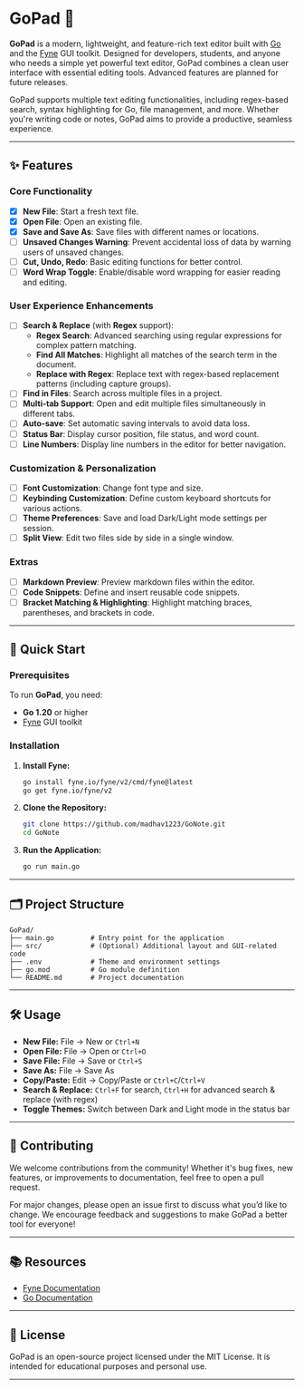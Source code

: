 # GoPad 📝

**GoPad** is a modern, lightweight, and feature-rich text editor built with [Go](https://golang.org/) and the [Fyne](https://fyne.io/) GUI toolkit. Designed for developers, students, and anyone who needs a simple yet powerful text editor, GoPad combines a clean user interface with essential editing tools. Advanced features are planned for future releases.

GoPad supports multiple text editing functionalities, including regex-based search, syntax highlighting for Go, file management, and more. Whether you're writing code or notes, GoPad aims to provide a productive, seamless experience.

---

## ✨ Features

### Core Functionality

- [x] **New File**: Start a fresh text file.
- [x] **Open File**: Open an existing file.
- [x] **Save and Save As**: Save files with different names or locations.
- [ ] **Unsaved Changes Warning**: Prevent accidental loss of data by warning users of unsaved changes.
- [ ] **Cut, Undo, Redo**: Basic editing functions for better control.
- [ ] **Word Wrap Toggle**: Enable/disable word wrapping for easier reading and editing.

### User Experience Enhancements

- [ ] **Search & Replace** (with **Regex** support):
  - **Regex Search**: Advanced searching using regular expressions for complex pattern matching.
  - **Find All Matches**: Highlight all matches of the search term in the document.
  - **Replace with Regex**: Replace text with regex-based replacement patterns (including capture groups).
- [ ] **Find in Files**: Search across multiple files in a project.
- [ ] **Multi-tab Support**: Open and edit multiple files simultaneously in different tabs.
- [ ] **Auto-save**: Set automatic saving intervals to avoid data loss.
- [ ] **Status Bar**: Display cursor position, file status, and word count.
- [ ] **Line Numbers**: Display line numbers in the editor for better navigation.

### Customization & Personalization

- [ ] **Font Customization**: Change font type and size.
- [ ] **Keybinding Customization**: Define custom keyboard shortcuts for various actions.
- [ ] **Theme Preferences**: Save and load Dark/Light mode settings per session.
- [ ] **Split View**: Edit two files side by side in a single window.

### Extras

- [ ] **Markdown Preview**: Preview markdown files within the editor.
- [ ] **Code Snippets**: Define and insert reusable code snippets.
- [ ] **Bracket Matching & Highlighting**: Highlight matching braces, parentheses, and brackets in code.

---

## 🚀 Quick Start

### Prerequisites

To run **GoPad**, you need:

- **Go 1.20** or higher
- [Fyne](https://fyne.io/) GUI toolkit

### Installation

1. **Install Fyne:**

   ```bash
   go install fyne.io/fyne/v2/cmd/fyne@latest
   go get fyne.io/fyne/v2
   ```

2. **Clone the Repository:**

   ```bash
   git clone https://github.com/madhav1223/GoNote.git
   cd GoNote
   ```

3. **Run the Application:**

   ```bash
   go run main.go
   ```

---

## 🗂️ Project Structure

```
GoPad/
├── main.go         # Entry point for the application
├── src/            # (Optional) Additional layout and GUI-related code
├── .env            # Theme and environment settings
├── go.mod          # Go module definition
└── README.md       # Project documentation
```

---

## 🛠️ Usage

- **New File:** File → New or `Ctrl+N`
- **Open File:** File → Open or `Ctrl+O`
- **Save File:** File → Save or `Ctrl+S`
- **Save As:** File → Save As
- **Copy/Paste:** Edit → Copy/Paste or `Ctrl+C`/`Ctrl+V`
- **Search & Replace:** `Ctrl+F` for search, `Ctrl+H` for advanced search & replace (with regex)
- **Toggle Themes:** Switch between Dark and Light mode in the status bar

---

## 🙌 Contributing

We welcome contributions from the community! Whether it's bug fixes, new features, or improvements to documentation, feel free to open a pull request.

For major changes, please open an issue first to discuss what you’d like to change. We encourage feedback and suggestions to make GoPad a better tool for everyone!

---

## 📚 Resources

- [Fyne Documentation](https://docs.fyne.io/)
- [Go Documentation](https://golang.org/doc/)

---

## 📝 License

GoPad is an open-source project licensed under the MIT License. It is intended for educational purposes and personal use.

---
